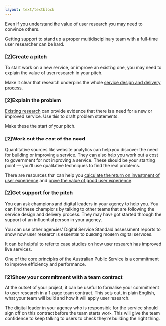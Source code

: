 ```yaml
---
layout: text/textblock
---
```


Even if you understand the value of user research you may need to convince others.

Getting support to stand up a proper multidisciplinary team with a full-time user researcher can be hard.

### [2]Create a pitch

To start work on a new service, or improve an existing one, you may need to explain the value of user research in your pitch.

Make it clear that research underpins the whole [service design and delivery process](/service-design-delivery-process).

### [2]Explain the problem

[Existing research](/user-research/planning-user-research/using-existing-research-data/) can provide evidence that there is a need for a new or improved service. Use this to draft problem statements.

Make these the start of your pitch.

### [2]Work out the cost of the need

Quantitative sources like website analytics can help you discover the need for building or improving a service. They can also help you work out a cost to government for not improving a service. These should be your starting point — you’ll use qualitative techniques to find the real problems.

There are resources that can help you [calculate the return on investment of user experience](https://www.usability.gov/what-and-why/benefits-of-ucd.html) and [prove the value of good user experience](https://medium.com/ux-immersion-interactions/a-proven-method-for-showing-the-value-of-good-ux-c25ae0c86fb4).

### [2]Get support for the pitch

You can ask champions and digital leaders in your agency to help you. You can find these champions by talking to other teams that are following the service design and delivery process. They may have got started through the support of an influential person in your agency.

You can use other agencies’ Digital Service Standard assessment reports to show how user research is essential to building modern digital services.

It can be helpful to refer to case studies on how user research has improved live services.

One of the core principles of the Australian Public Service is a commitment to improve efficiency and performance.

### [2]Show your commitment with a team contract

At the outset of your project, it can be useful to formalise your commitment to user research in a  1-page team contract. This sets out, in plain English, what your team will build and how it will apply user research.

The digital leader in your agency who is responsible for the service should sign off on this contract before the team starts work. This will give the team confidence to keep talking to users to check they’re building the right thing.
